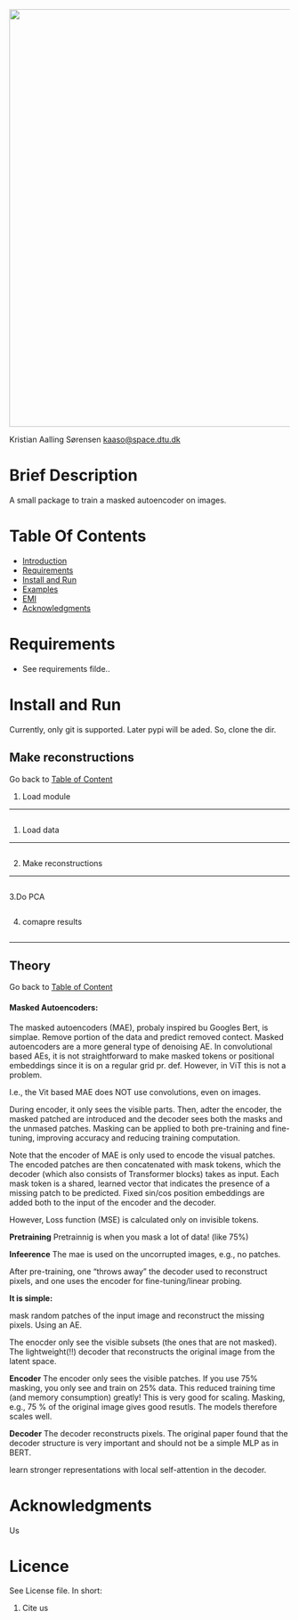 
<img src="figs/test.png" width="750" align="center">


Kristian Aalling Sørensen
kaaso@space.dtu.dk



# Brief Description
<a class="anchor" id="intro"></a>

A small package to train a masked autoencoder on images.



# Table Of Contents
<a class="anchor" id="content"></a>

-  [Introduction](#Introduction)
-  [Requirements](#Requirements)
-  [Install and Run](#Install-and-Run)
-  [Examples ](#use)
-  [EMI ](#emi)
-  [Acknowledgments](#Acknowledgments)



# Requirements
 <a class="anchor" id="Requirements"></a>

- See requirements filde..
# Install and Run
 <a class="anchor" id="Install-and-Run"></a>

Currently, only git is supported. Later pypi will be aded. So, clone the dir.




## Make reconstructions <a class="anchor" id="use"></a>
Go back to [Table of Content](#content)




1. Load module
------------

```python

```


1. Load data
------------

```python


```

2. Make reconstructions
----------------
```python

```


3.Do PCA
```python

```




4. comapre results
```python

```



------------



## Theory <a class="anchor" id="emi"></a>
Go back to [Table of Content](#content)


#### Masked Autoencoders:

The masked autoencoders (MAE), probaly inspired bu Googles Bert, is simplae. Remove portion of the data and predict removed contect. Masked autoencoders are a more general type of denoising AE. In convolutional based AEs, it is not straightforward to make masked tokens or positional embeddings since it is on a regular grid pr. def. However, in ViT this is not a problem. 

I.e., the Vit based MAE does NOT use convolutions, even on images.

During encoder, it only sees the visible parts. Then, adter the encoder, the masked patched are introduced and the decoder sees both the masks and the unmased patches. Masking can be applied to both pre-training and fine-tuning, improving accuracy and reducing training computation. 

Note that the encoder of MAE is only used to encode the visual patches. The encoded patches are then concatenated with mask tokens, which the decoder (which also consists of Transformer blocks) takes as input. Each mask token is a shared, learned vector that indicates the presence of a missing patch to be predicted. Fixed sin/cos position embeddings are added both to the input of the encoder and the decoder.

However, Loss function (MSE) is calculated only on invisible tokens.

**Pretraining**
Pretrainnig is when you mask a lot of data! (like 75%)

**Infeerence**
The mae is used on the uncorrupted images, e.g., no patches. 

After pre-training, one “throws away” the decoder used to reconstruct pixels, and one uses the encoder for fine-tuning/linear probing. 


**It is simple:**

mask random patches of the input image and reconstruct the missing pixels. Using an AE.

The enocder only see the visible subsets (the ones that are not masked). The lightweight(!!) decoder that reconstructs the original image from the latent space.

**Encoder**
The encoder only sees the visible patches. If you use 75% masking, you only see and train on 25% data. This reduced training time (and memory consumption) greatly! This is very good for scaling.  Masking, e.g., 75 % of the original image gives good resutls. The models therefore scales well. 


**Decoder**
The decoder reconstructs pixels.  The original paper found that the decoder structure is very important and should not be a simple MLP as in BERT. 


learn stronger representations with local self-attention in the decoder.







# Acknowledgments
 <a class="anchor" id="Acknowledgments"></a>
Us

 # Licence
See License file. In short:

1. Cite us